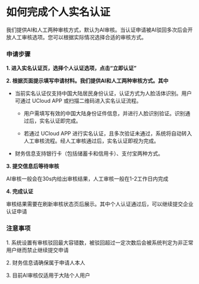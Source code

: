 

# 如何完成个人实名认证

我们提供AI和人工两种审核方式，默认为AI审核。当认证申请被AI驳回多次后会开放人工审核选项。您可以根据实际情况选择合适的审核方式。

### 申请步骤

**1. 进入实名认证页，选择个人认证选项，点击“立即认证”**

**2. 根据页面提示填写申请材料。我们提供AI和人工两种审核方式。其中**

* 当前实名认证仅支持中国大陆居民身份认证，认证方式为人脸活体识别。用户可通过 UCloud APP 或扫描二维码进入实名认证流程。

  * 用户需填写有效的中国大陆身份证件信息，并进行人脸识别验证。识别通过后，实名认证即完成。

  * 若通过 UCloud APP 进行实名认证，且多次验证未通过，系统将自动转入人工审核流程。经人工审核通过后，实名认证即视为完成。

* 财务信息支持银行卡（包括储蓄卡和信用卡）、支付宝两种方式。

**3. 提交信息后等待审核**

AI审核一般会在30s内给出审核结果，人工审核一般在1-2工作日内完成

**4. 完成认证**

审核结果需要在刷新审核状态页后展示。其中个人认证通过后，可以继续提交企业认证申请

### 注意事项

1\. 系统设置有审核驳回最大容错数，被驳回超过一定次数后会被系统判定为非正常用户继而禁止继续提交申请

2\. 财务信息请确保属于申请人本人

3\. 目前AI审核仅适用于大陆个人用户





